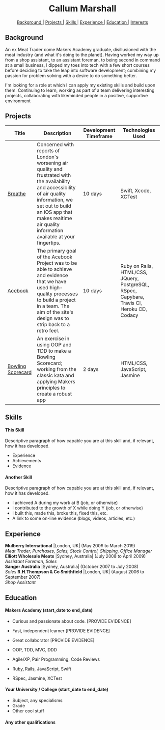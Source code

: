 <h1 align="center">Callum Marshall</h1>

<div align="center">

[Background ](#background) |
[Projects ](#projects) |
[Skills ](#skills) |
[Experience ](#experience) |
[Education ](#education) |
[Interests ](#interests)

</div>

## Background

An ex Meat Trader come Makers Academy graduate, disillusioned with the meat industry (and what it's doing to the planet).
Having worked my way up from a shop assistant, to an assistant foreman, to being second in command at a small business,
I dipped my toes into tech with a few short courses before deciding to take the leap into software development; combining my passion for problem solving with a desire to do something better.  

I'm looking for a role at which I can apply my existing skills and build upon them. Continuing to learn, working as part of a team delivering interesting projects, collaborating with likeminded people in a positive, supportive environment

## Projects

| Title | Description | Development Timeframe | Technologies Used |
|--|--|--|--|
| [Breathe](https://github.com/callum-marshall/Breathe) | Concerned with reports of London's worsening air quality and frustrated with the availability and accessibility of air quality information, we set out to build an iOS app that makes realtime air quality information available at your fingertips. | 10 days | Swift, Xcode, XCTest |
| [Acebook](https://github.com/callum-marshall/acebook-FiveGuys) | The primary goal of the Acebook Project was to be able to achieve and evidence that we have used high-quality processes to build a project in a team. The aim of the site's design was to strip back to a retro feel. | 10 days | Ruby on Rails, HTML/CSS, JQuery, PostgreSQL, RSpec, Capybara, Travis CI, Heroku CD, Codacy |
| [Bowling Scorecard](https://github.com/callum-marshall/bowling-challenge) | An exercise in using OOP and TDD to make a Bowling Scorecard; working from the classic kata and applying Makers principles to create a robust app | 2 days |HTML/CSS, JavaScript, Jasmine |

## Skills

#### This Skill

Descriptive paragraph of how capable you are at this skill and, if relevant, how it has developed.

- Experience
- Achievements
- Evidence

#### Another Skill

Descriptive paragraph of how capable you are at this skill and, if relevant, how it has developed.

- I achieved A during my work at B (job, or otherwise)
- I contributed to the growth of X while doing Y (job, or otherwise)
- I built this, made this, broke this, fixed this, etc.
- A link to some on-line evidence (blogs, videos, articles, etc.)

## Experience

**Mulberry International** |London, UK| (May 2009 to March 2019)    
*Meat Trader, Purchases, Sales, Stock Control, Shipping, Office Manager*  
**Elliott Wholesale Meats** |Sydney, Australia| (July 2008 to April 2009)   
*Assistant Foreman, Sales*  
**Sanger Australia** |Sydney, Australia| (October 2007 to July 2008)   
*Sales*
**R.H.Thompson & Co Smithfield** |London, UK| (August 2006 to September 2007)   
*Shop Assistant*  

## Education

#### Makers Academy (start_date to end_date)

- Curious and passionate about code. [PROVIDE EVIDENCE]
- Fast, independent learner [PROVIDE EVIDENCE]
- Great collaborator [PROVIDE EVIDENCE]

- OOP, TDD, MVC, DDD
- Agile/XP, Pair Programming, Code Reviews
- Ruby, Rails, JavaScript, Swift
- RSpec, Jasmine, XCTest

#### Your University / College (start_date to end_date)

- Subject, any specialisms
- Grade
- Other cool stuff

#### Any other qualifications
